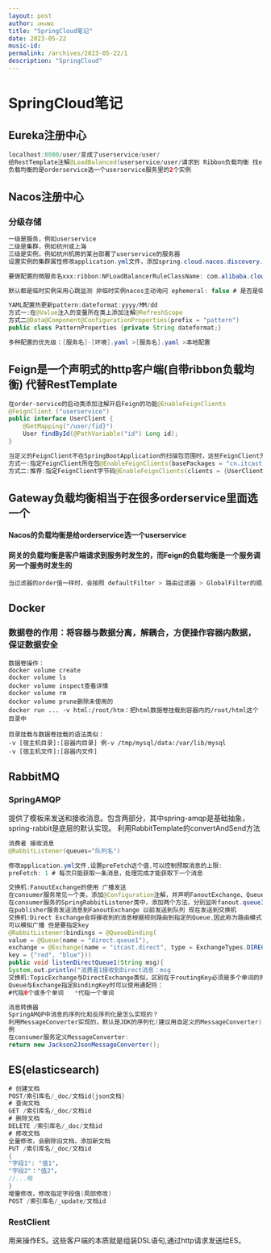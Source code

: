 ```yaml
---
layout: post
author: ᴢʜᴀɴɢ
title: "SpringCloud笔记"
date: 2023-05-22
music-id: 
permalink: /archives/2023-05-22/1
description: "SpringCloud"
---
```


# SpringCloud笔记
## Eureka注册中心
```java
localhost:8080/user/变成了userservice/user/
给RestTemplate注解@LoadBalanced(userservice/user/请求到 Ribbon负载均衡 找eureka拉取服务)
负载均衡的是orderservice选一个userservice服务里的2个实例
```
## Nacos注册中心
### 分级存储
```java
一级是服务，例如userservice
二级是集群，例如杭州或上海
三级是实例，例如杭州机房的某台部署了userservice的服务器
设置实例的集群属性修改application.yml文件，添加spring.cloud.nacos.discovery.cluster-name属性即可

要做配置的微服务名xxx:ribbon:NFLoadBalancerRuleClassName: com.alibaba.cloud.nacos.ribbon.NacosRue 会优先选择本地集群

默认都是临时实例采用心跳监测 非临时实例nacos主动询问 ephemeral: false # 是否是临时实例

YAML配置热更新pattern:dateformat:yyyy/MM/dd
方式一:在@Value注入的变量所在类上添加注解@RefreshScope
方式二@Data@Component@ConfigurationProperties(prefix = "pattern")
public class PatternProperties {private String dateformat;}

多种配置的优先级：[服务名]-[环境].yaml >[服务名].yaml >本地配置
```
## Feign是一个声明式的http客户端(自带ribbon负载均衡) 代替RestTemplate
```java
在order-service的启动类添加注解开启Feign的功能@EnableFeignClients
@FeignClient ("userservice")
public interface UserClient {
    @GetMapping("/user/fid}")
    User findById(@PathVariable("id") Long id);
}

当定义的FeignClient不在SpringBootApplication的扫描包范围时，这些FeignClient无法使用。有两种方式解决：
方式一:指定FeignClient所在包@EnableFeignClients(basePackages = "cn.itcast.feign.clients")
方式二:推荐:指定FeignClient字节码@EnableFeignClients(clients = {UserClient.class})
```
## Gateway负载均衡相当于在很多orderservice里面选一个
#### Nacos的负载均衡是给orderservice选一个userservice
#### 网关的负载均衡是客户端请求到服务时发生的，而Feign的负载均衡是一个服务调另一个服务时发生的
```java
当过滤器的order值一样时，会按照 defaultFilter > 路由过滤器 > GlobalFilter的顺序执行。
```
## Docker
### 数据卷的作用：将容器与数据分离，解耦合，方便操作容器内数据，保证数据安全
```docker
数据卷操作：
docker volume create
docker volume ls
docker volume inspect查看详情
docker volume rm
docker volume prune删除未使用的
docker run ... -v html:/root/htm：把html数据卷挂载到容器内的/root/html这个目录中

目录挂载与数据卷挂载的语法类似：
-v [宿主机目录]:[容器内目录] 例-v /tmp/mysql/data:/var/lib/mysql
-v [宿主机文件]:[容器内文件] 
```
## RabbitMQ
### SpringAMQP
提供了模板来发送和接收消息。包含两部分，其中spring-amqp是基础抽象，spring-rabbit是底层的默认实现。
利用RabbitTemplate的convertAndSend方法
```java
消费者 接收消息
@RabbitListener(queues="队列名")

修改application.yml文件,设置preFetch这个值,可以控制预取消息的上限:
preFetch: 1 # 每次只能获取一条消息，处理完成才能获取下一个消息

交换机:FanoutExchange的使用 广播发送
在consumer服务常见一个类，添加@Configuration注解，并声明FanoutExchange、Queue和绑定关系对象Binding
在consumer服务的SpringRabbitListener类中，添加两个方法，分别监听fanout.queue1和fanout.queue2
在publisher服务发送消息到FanoutExchange 以前发送到队列 现在发送到交换机
交换机:Direct Exchange会将接收到的消息根据规则路由到指定的Queue,因此称为路由模式(routes)
可以模拟广播 但是要指定key
@RabbitListener(bindings = @QueueBinding(
value = @Queue(name = "direct.queue1"),
exchange = @Exchange(name = "itcast.direct", type = ExchangeTypes.DIRECT),
key = {"red", "blue"}))
public void listenDirectQueue1(String msg){
System,out.println("消费者1接收到Direct消息：msg
交换机:TopicExchange与DirectExchange类似，区别在于routingKey必须是多个单词的列表，并且以.分割。
Queue与Exchange指定BindingKey时可以使用通配符：
#代指0个或多个单词   *代指一个单词

消息转换器
SpringAMQP中消息的序列化和反序列化是怎么实现的？
利用MessageConverter实现的，默认是JDK的序列化(建议用自定义的MessageConverter)
例
在consumer服务定义MessageConverter:
return new Jackson2JsonMessageConverter();
```
## ES(elasticsearch)
```java
# 创建文档
POST/索引库名/_doc/文档id{json文档}
# 查询文档
GET /索引库名/_doc/文档id
# 删除文档
DELETE /索引库名/_doc/文档id
# 修改文档
全量修改，会删除旧文档，添加新文档
PUT /索引库名/_doc/文档id
{
"字段1": "值1"，
"字段2"："值2"，
//...略
}
增量修改，修改指定字段值(局部修改)
POST /索引库名/_update/文档id
```
### RestClient
用来操作ES。这些客户端的本质就是组装DSL语句,通过http请求发送给ES。

